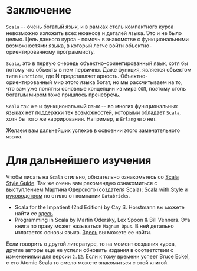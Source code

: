 Заключение
==========
`Scala` -- очень богатый язык, и в рамках столь компактного курса
невозможно изложить всех нюансов и деталей языка. Это и не было целью.
Цель данного курса - помочь в знакомстве с функциональными возможностями
языка, в который легче войти объектно-ориентированному программисту.

`Scala`, это в первую очередь объектно-ориентированный язык, хотя бы
потому что объекты в нем первичны. Даже функция, является объектом типа
`FunctionN`, где N представляет арность. Объектно-ориентированный мир
этого языка богат, но мы рассчитываем на то, что вам уже понятны основные
концепции из мира `ООП`, поэтому столь богатым миром тоже пришлось
пренебречь.

`Scala` так же и функциональный язык -- во многих функциональных языках
нет поддержки тех возможностей, которыми обладает `Scala`, хотя бы того
же каррирования. Например, в `Erlang` его нет.

Желаем вам дальнейших успехов в освоении этого замечательного языка.


Для дальнейшего изучения
========================
Чтобы писать на `Scala` стильно, обязательно ознакомьтесь со
[Scala Style Guide][style-guide]. Так же очень вам рекомендую ознакомиться с
выступлением Мартина Одерского (создателя Scala):
[Scala with Style][scala-with-style] и [руководством][databricks-guide] по
стилю от компании `Databricks`.

  - Scala for the Impatient (2nd Edition) by Cay S. Horstmann вы можете
  найти ее [здесь][scala-impatient]
  - Programming in Scala by Martin Odersky, Lex Spoon & Bill Venners.
  Эта книга по праву может называться `Magnum Opus`. В ней детально
  излагается основы языка. [Здесь][magnum-opus] вы можете ее найти.

Если говорить о другой литературе, то на момент создания курса, другие
авторы еще не успели обновить издания в соответствии с изменениями для
версии `2.12`. Если к тому времени успеет Bruce Eckel, с его Atomic
Scala то смело можете знакомиться с этой книгой.


[style-guide]: http://docs.scala-lang.org/style/
[scala-with-style]: https://www.youtube.com/watch?v=kkTFx3-duc8
[databricks-guide]: https://github.com/databricks/scala-style-guide
[scala-impatient]: https://www.amazon.com/Scala-Impatient-2nd-Cay-Horstmann/dp/0134540565/
[magnum-opus]: https://www.amazon.com/Programming-Scala-Updated-2-12/dp/0981531687

